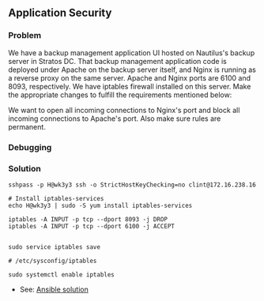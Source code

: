 ## Application Security

### Problem

We have a backup management application UI hosted on Nautilus's backup server in Stratos DC. That backup management application code is deployed under Apache on the backup server itself, and Nginx is running as a reverse proxy on the same server. Apache and Nginx ports are 6100 and 8093, respectively. We have iptables firewall installed on this server. Make the appropriate changes to fulfill the requirements mentioned below:

We want to open all incoming connections to Nginx's port and block all incoming connections to Apache's port. Also make sure rules are permanent.

### Debugging

### Solution

```shell
sshpass -p H@wk3y3 ssh -o StrictHostKeyChecking=no clint@172.16.238.16

# Install iptables-services
echo H@wk3y3 | sudo -S yum install iptables-services

iptables -A INPUT -p tcp --dport 8093 -j DROP
iptables -A INPUT -p tcp --dport 6100 -j ACCEPT


sudo service iptables save

# /etc/sysconfig/iptables

sudo systemctl enable iptables
```

- See: [Ansible solution](solution.yaml)
